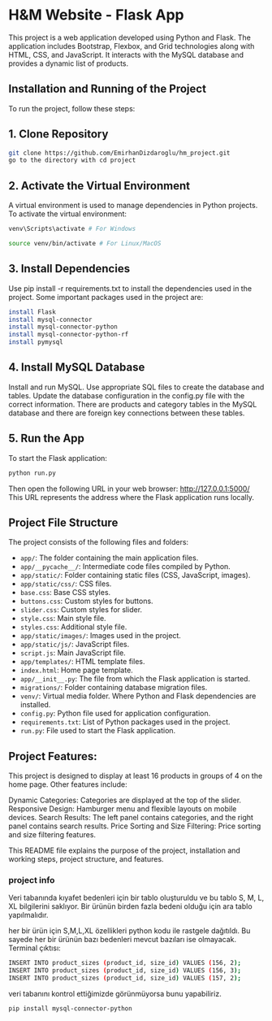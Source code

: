 # H&M Website - Flask App

This project is a web application developed using Python and Flask. The application includes Bootstrap, Flexbox, and Grid technologies along with HTML, CSS, and JavaScript. It interacts with the MySQL database and provides a dynamic list of products.

## Installation and Running of the Project

To run the project, follow these steps:

## 1. Clone Repository
```bash
git clone https://github.com/EmirhanDizdaroglu/hm_project.git
go to the directory with cd project
```

## 2. Activate the Virtual Environment
A virtual environment is used to manage dependencies in Python projects. To activate the virtual environment:
```bash
venv\Scripts\activate # For Windows

source venv/bin/activate # For Linux/MacOS
```
## 3. Install Dependencies
Use pip install -r requirements.txt to install the dependencies used in the project. Some important packages used in the project are:
```bash
install Flask
install mysql-connector
install mysql-connector-python
install mysql-connector-python-rf
install pymysql
```
## 4. Install MySQL Database

Install and run MySQL.
Use appropriate SQL files to create the database and tables.
Update the database configuration in the config.py file with the correct information.
There are products and category tables in the MySQL database and there are foreign key connections between these tables.

## 5. Run the App

To start the Flask application:
```bash
python run.py
```
Then open the following URL in your web browser: http://127.0.0.1:5000/
This URL represents the address where the Flask application runs locally.
## Project File Structure

The project consists of the following files and folders:

- `app/`: The folder containing the main application files.
 - `app/__pycache__/`: Intermediate code files compiled by Python.
 - `app/static/`: Folder containing static files (CSS, JavaScript, images).
 - `app/static/css/`: CSS files.
 - `base.css`: Base CSS styles.
 - `buttons.css`: Custom styles for buttons.
 - `slider.css`: Custom styles for slider.
 - `style.css`: Main style file.
 - `styles.css`: Additional style file.
 - `app/static/images/`: Images used in the project.
 - `app/static/js/`: JavaScript files.
 - `script.js`: Main JavaScript file.
 - `app/templates/`: HTML template files.
 - `index.html`: Home page template.
 - `app/__init__.py`: The file from which the Flask application is started.
- `migrations/`: Folder containing database migration files.
- `venv/`: Virtual media folder. Where Python and Flask dependencies are installed.
- `config.py`: Python file used for application configuration.
- `requirements.txt`: List of Python packages used in the project.
- `run.py`: File used to start the Flask application.


## Project Features:
This project is designed to display at least 16 products in groups of 4 on the home page. Other features include:

Dynamic Categories: Categories are displayed at the top of the slider.
Responsive Design: Hamburger menu and flexible layouts on mobile devices.
Search Results: The left panel contains categories, and the right panel contains search results.
Price Sorting and Size Filtering: Price sorting and size filtering features.

This README file explains the purpose of the project, installation and working steps, project structure, and features.

### project info

Veri tabanında kıyafet bedenleri için bir tablo oluşturuldu ve bu tablo S, M, L, XL bilgilerini saklıyor. Bir ürünün birden fazla bedeni olduğu için ara tablo yapılmalıdır.

her bir ürün için S,M,L,XL özellikleri python kodu ile rastgele dağıtıldı. Bu sayede her bir ürünün bazı bedenleri mevcut bazıları ise olmayacak.
Terminal çıktısı:
```bash
INSERT INTO product_sizes (product_id, size_id) VALUES (156, 2);
INSERT INTO product_sizes (product_id, size_id) VALUES (156, 3);
INSERT INTO product_sizes (product_id, size_id) VALUES (157, 2);
```

veri tabanını kontrol ettiğimizde görünmüyorsa bunu yapabiliriz.
```bash
pip install mysql-connector-python
```
